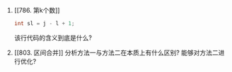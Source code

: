 1. [[786. 第k个数]]
	```cpp
	int sl = j - l + 1;
	```
	
	该行代码的含义到底是什么?

2. [[803. 区间合并]]
	分析方法一与方法二在本质上有什么区别?
	能够对方法二进行优化?